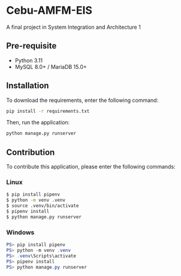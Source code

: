 # Cebu-AMFM-EIS

A final project in System Integration and Architecture 1

## Pre-requisite

- Python 3.11
- MySQL 8.0+ / MariaDB 15.0+

## Installation

To download the requirements, enter the following command:

```bash
pip install -r requirements.txt
```
Then, run the application:

```bash
python manage.py runserver
```

## Contribution

To contribute this application, please enter the following commands:

### Linux
```bash
$ pip install pipenv
$ python -m venv .venv
$ source .venv/bin/activate
$ pipenv install
$ python manage.py runserver
```

### Windows
```powershell
PS> pip install pipenv
PS> python -m venv .venv
PS> .venv\Scripts\activate
PS> pipenv install
PS> python manage.py runserver
```
